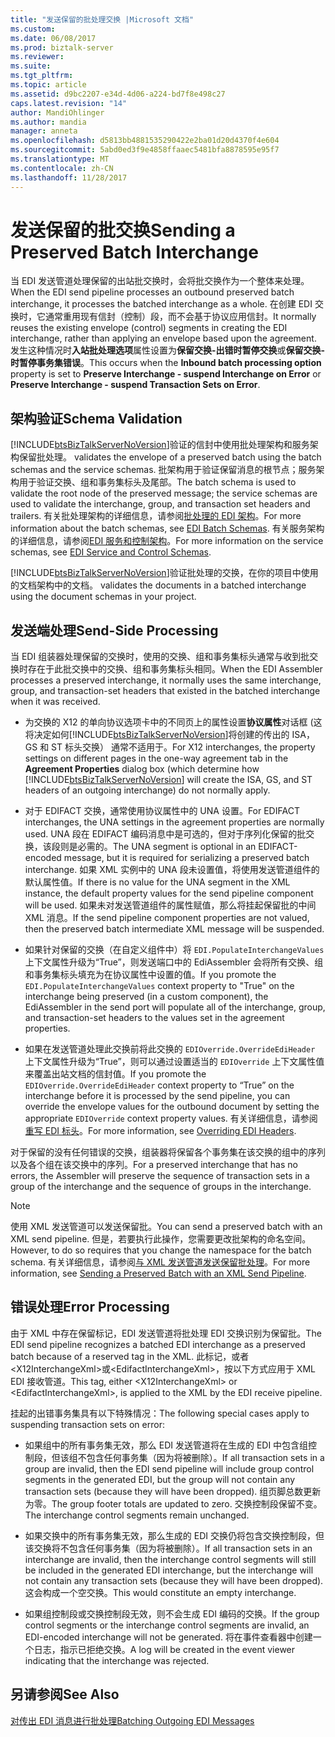 ```yaml
---
title: "发送保留的批处理交换 |Microsoft 文档"
ms.custom: 
ms.date: 06/08/2017
ms.prod: biztalk-server
ms.reviewer: 
ms.suite: 
ms.tgt_pltfrm: 
ms.topic: article
ms.assetid: d9bc2207-e34d-4d06-a224-bd7f8e498c27
caps.latest.revision: "14"
author: MandiOhlinger
ms.author: mandia
manager: anneta
ms.openlocfilehash: d5813bb4881535290422e2ba01d20d4370f4e604
ms.sourcegitcommit: 5abd0ed3f9e4858ffaaec5481bfa8878595e95f7
ms.translationtype: MT
ms.contentlocale: zh-CN
ms.lasthandoff: 11/28/2017
---
```

# <a name="sending-a-preserved-batch-interchange"></a><span data-ttu-id="bd5de-102">发送保留的批交换</span><span class="sxs-lookup"><span data-stu-id="bd5de-102">Sending a Preserved Batch Interchange</span></span>
<span data-ttu-id="bd5de-103">当 EDI 发送管道处理保留的出站批交换时，会将批交换作为一个整体来处理。</span><span class="sxs-lookup"><span data-stu-id="bd5de-103">When the EDI send pipeline processes an outbound preserved batch interchange, it processes the batched interchange as a whole.</span></span> <span data-ttu-id="bd5de-104">在创建 EDI 交换时，它通常重用现有信封（控制）段，而不会基于协议应用信封。</span><span class="sxs-lookup"><span data-stu-id="bd5de-104">It normally reuses the existing envelope (control) segments in creating the EDI interchange, rather than applying an envelope based upon the agreement.</span></span> <span data-ttu-id="bd5de-105">发生这种情况时**入站批处理选项**属性设置为**保留交换-出错时暂停交换**或**保留交换-时暂停事务集错误**。</span><span class="sxs-lookup"><span data-stu-id="bd5de-105">This occurs when the **Inbound batch processing option** property is set to **Preserve Interchange - suspend Interchange on Error** or **Preserve Interchange - suspend Transaction Sets on Error**.</span></span>  
  
## <a name="schema-validation"></a><span data-ttu-id="bd5de-106">架构验证</span><span class="sxs-lookup"><span data-stu-id="bd5de-106">Schema Validation</span></span>  
 [!INCLUDE[btsBizTalkServerNoVersion](../includes/btsbiztalkservernoversion-md.md)]<span data-ttu-id="bd5de-107">验证的信封中使用批处理架构和服务架构保留批处理。</span><span class="sxs-lookup"><span data-stu-id="bd5de-107"> validates the envelope of a preserved batch using the batch schemas and the service schemas.</span></span> <span data-ttu-id="bd5de-108">批架构用于验证保留消息的根节点；服务架构用于验证交换、组和事务集标头及尾部。</span><span class="sxs-lookup"><span data-stu-id="bd5de-108">The batch schema is used to validate the root node of the preserved message; the service schemas are used to validate the interchange, group, and transaction set headers and trailers.</span></span> <span data-ttu-id="bd5de-109">有关批处理架构的详细信息，请参阅[批处理的 EDI 架构](../core/edi-batch-schemas.md)。</span><span class="sxs-lookup"><span data-stu-id="bd5de-109">For more information about the batch schemas, see [EDI Batch Schemas](../core/edi-batch-schemas.md).</span></span> <span data-ttu-id="bd5de-110">有关服务架构的详细信息，请参阅[EDI 服务和控制架构](../core/edi-service-and-control-schemas.md)。</span><span class="sxs-lookup"><span data-stu-id="bd5de-110">For more information on the service schemas, see [EDI Service and Control Schemas](../core/edi-service-and-control-schemas.md).</span></span>  
  
 [!INCLUDE[btsBizTalkServerNoVersion](../includes/btsbiztalkservernoversion-md.md)]<span data-ttu-id="bd5de-111">验证批处理的交换，在你的项目中使用的文档架构中的文档。</span><span class="sxs-lookup"><span data-stu-id="bd5de-111"> validates the documents in a batched interchange using the document schemas in your project.</span></span>  
  
## <a name="send-side-processing"></a><span data-ttu-id="bd5de-112">发送端处理</span><span class="sxs-lookup"><span data-stu-id="bd5de-112">Send-Side Processing</span></span>  
 <span data-ttu-id="bd5de-113">当 EDI 组装器处理保留的交换时，使用的交换、组和事务集标头通常与收到批交换时存在于此批交换中的交换、组和事务集标头相同。</span><span class="sxs-lookup"><span data-stu-id="bd5de-113">When the EDI Assembler processes a preserved interchange, it normally uses the same interchange, group, and transaction-set headers that existed in the batched interchange when it was received.</span></span>  
  
-   <span data-ttu-id="bd5de-114">为交换的 X12 的单向协议选项卡中的不同页上的属性设置**协议属性**对话框 (这将决定如何[!INCLUDE[btsBizTalkServerNoVersion](../includes/btsbiztalkservernoversion-md.md)]将创建的传出的 ISA，GS 和 ST 标头交换） 通常不适用于。</span><span class="sxs-lookup"><span data-stu-id="bd5de-114">For X12 interchanges, the property settings on different pages in the one-way agreement tab in the **Agreement Properties** dialog box (which determine how [!INCLUDE[btsBizTalkServerNoVersion](../includes/btsbiztalkservernoversion-md.md)] will create the ISA, GS, and ST headers of an outgoing interchange) do not normally apply.</span></span>  
  
-   <span data-ttu-id="bd5de-115">对于 EDIFACT 交换，通常使用协议属性中的 UNA 设置。</span><span class="sxs-lookup"><span data-stu-id="bd5de-115">For EDIFACT interchanges, the UNA settings in the agreement properties are normally used.</span></span> <span data-ttu-id="bd5de-116">UNA 段在 EDIFACT 编码消息中是可选的，但对于序列化保留的批交换，该段则是必需的。</span><span class="sxs-lookup"><span data-stu-id="bd5de-116">The UNA segment is optional in an EDIFACT-encoded message, but it is required for serializing a preserved batch interchange.</span></span> <span data-ttu-id="bd5de-117">如果 XML 实例中的 UNA 段未设置值，将使用发送管道组件的默认属性值。</span><span class="sxs-lookup"><span data-stu-id="bd5de-117">If there is no value for the UNA segment in the XML instance, the default property values for the send pipeline component will be used.</span></span> <span data-ttu-id="bd5de-118">如果未对发送管道组件的属性赋值，那么将挂起保留批的中间 XML 消息。</span><span class="sxs-lookup"><span data-stu-id="bd5de-118">If the send pipeline component properties are not valued, then the preserved batch intermediate XML message will be suspended.</span></span>  
  
-   <span data-ttu-id="bd5de-119">如果针对保留的交换（在自定义组件中）将 `EDI.PopulateInterchangeValues` 上下文属性升级为“True”，则发送端口中的 EdiAssembler 会将所有交换、组和事务集标头填充为在协议属性中设置的值。</span><span class="sxs-lookup"><span data-stu-id="bd5de-119">If you promote the `EDI.PopulateInterchangeValues` context property to "True" on the interchange being preserved (in a custom component), the EdiAssembler in the send port will populate all of the interchange, group, and transaction-set headers to the values set in the agreement properties.</span></span>  
  
-   <span data-ttu-id="bd5de-120">如果在发送管道处理此交换前将此交换的 `EDIOverride.OverrideEdiHeader` 上下文属性升级为“True”，则可以通过设置适当的 `EDIOverride` 上下文属性值来覆盖出站文档的信封值。</span><span class="sxs-lookup"><span data-stu-id="bd5de-120">If you promote the `EDIOverride.OverrideEdiHeader` context property to “True” on the interchange before it is processed by the send pipeline, you can override the envelope values for the outbound document by setting the appropriate `EDIOverride` context property values.</span></span> <span data-ttu-id="bd5de-121">有关详细信息，请参阅[重写 EDI 标头](../core/overriding-edi-headers.md)。</span><span class="sxs-lookup"><span data-stu-id="bd5de-121">For more information, see [Overriding EDI Headers](../core/overriding-edi-headers.md).</span></span>  
  
 <span data-ttu-id="bd5de-122">对于保留的没有任何错误的交换，组装器将保留各个事务集在该交换的组中的序列以及各个组在该交换中的序列。</span><span class="sxs-lookup"><span data-stu-id="bd5de-122">For a preserved interchange that has no errors, the Assembler will preserve the sequence of transaction sets in a group of the interchange and the sequence of groups in the interchange.</span></span>  
  
> [!NOTE]
>  <span data-ttu-id="bd5de-123">使用 XML 发送管道可以发送保留批。</span><span class="sxs-lookup"><span data-stu-id="bd5de-123">You can send a preserved batch with an XML send pipeline.</span></span> <span data-ttu-id="bd5de-124">但是，若要执行此操作，您需要更改批架构的命名空间。</span><span class="sxs-lookup"><span data-stu-id="bd5de-124">However, to do so requires that you change the namespace for the batch schema.</span></span> <span data-ttu-id="bd5de-125">有关详细信息，请参阅[与 XML 发送管道发送保留批处理](../core/sending-a-preserved-batch-with-an-xml-send-pipeline.md)。</span><span class="sxs-lookup"><span data-stu-id="bd5de-125">For more information, see [Sending a Preserved Batch with an XML Send Pipeline](../core/sending-a-preserved-batch-with-an-xml-send-pipeline.md).</span></span>  
  
## <a name="error-processing"></a><span data-ttu-id="bd5de-126">错误处理</span><span class="sxs-lookup"><span data-stu-id="bd5de-126">Error Processing</span></span>  
 <span data-ttu-id="bd5de-127">由于 XML 中存在保留标记，EDI 发送管道将批处理 EDI 交换识别为保留批。</span><span class="sxs-lookup"><span data-stu-id="bd5de-127">The EDI send pipeline recognizes a batched EDI interchange as a preserved batch because of a reserved tag in the XML.</span></span> <span data-ttu-id="bd5de-128">此标记，或者\<X12InterchangeXml\>或\<EdifactInterchangeXml\>，按以下方式应用于 XML EDI 接收管道。</span><span class="sxs-lookup"><span data-stu-id="bd5de-128">This tag, either \<X12InterchangeXml\> or \<EdifactInterchangeXml\>, is applied to the XML by the EDI receive pipeline.</span></span>  
  
 <span data-ttu-id="bd5de-129">挂起的出错事务集具有以下特殊情况：</span><span class="sxs-lookup"><span data-stu-id="bd5de-129">The following special cases apply to suspending transaction sets on error:</span></span>  
  
-   <span data-ttu-id="bd5de-130">如果组中的所有事务集无效，那么 EDI 发送管道将在生成的 EDI 中包含组控制段，但该组不包含任何事务集（因为将被删除）。</span><span class="sxs-lookup"><span data-stu-id="bd5de-130">If all transaction sets in a group are invalid, then the EDI send pipeline will include group control segments in the generated EDI, but the group will not contain any transaction sets (because they will have been dropped).</span></span> <span data-ttu-id="bd5de-131">组页脚总数更新为零。</span><span class="sxs-lookup"><span data-stu-id="bd5de-131">The group footer totals are updated to zero.</span></span> <span data-ttu-id="bd5de-132">交换控制段保留不变。</span><span class="sxs-lookup"><span data-stu-id="bd5de-132">The interchange control segments remain unchanged.</span></span>  
  
-   <span data-ttu-id="bd5de-133">如果交换中的所有事务集无效，那么生成的 EDI 交换仍将包含交换控制段，但该交换将不包含任何事务集（因为将被删除）。</span><span class="sxs-lookup"><span data-stu-id="bd5de-133">If all transaction sets in an interchange are invalid, then the interchange control segments will still be included in the generated EDI interchange, but the interchange will not contain any transaction sets (because they will have been dropped).</span></span> <span data-ttu-id="bd5de-134">这会构成一个空交换。</span><span class="sxs-lookup"><span data-stu-id="bd5de-134">This would constitute an empty interchange.</span></span>  
  
-   <span data-ttu-id="bd5de-135">如果组控制段或交换控制段无效，则不会生成 EDI 编码的交换。</span><span class="sxs-lookup"><span data-stu-id="bd5de-135">If the group control segments or the interchange control segments are invalid, an EDI-encoded interchange will not be generated.</span></span> <span data-ttu-id="bd5de-136">将在事件查看器中创建一个日志，指示已拒绝交换。</span><span class="sxs-lookup"><span data-stu-id="bd5de-136">A log will be created in the event viewer indicating that the interchange was rejected.</span></span>  
  
## <a name="see-also"></a><span data-ttu-id="bd5de-137">另请参阅</span><span class="sxs-lookup"><span data-stu-id="bd5de-137">See Also</span></span>  
 [<span data-ttu-id="bd5de-138">对传出 EDI 消息进行批处理</span><span class="sxs-lookup"><span data-stu-id="bd5de-138">Batching Outgoing EDI Messages</span></span>](../core/batching-outgoing-edi-messages.md)